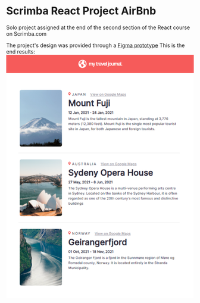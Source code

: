 # Scrimba React Project AirBnb

Solo project assigned at the end of the second section of the React course on Scrimba.com

The project's design was provided through a [Figma prototype](https://www.figma.com/file/QG4cOExkdbIbhSfWJhs2gs/Travel-Journal?node-id=0%3A1)
This is the end results:
![Design results](./results.png)
